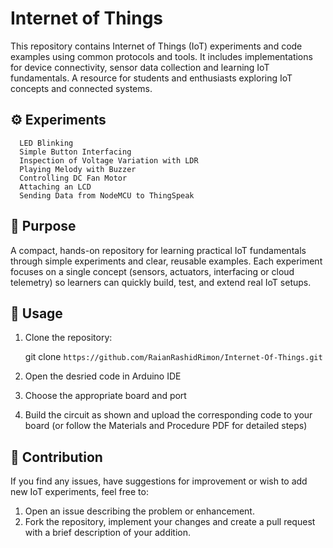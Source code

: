 # Internet of Things
This repository contains Internet of Things (IoT) experiments and code examples using common protocols and tools. It includes implementations for device connectivity, sensor data collection and learning IoT fundamentals. A resource for students and enthusiasts exploring IoT concepts and connected systems.

## ⚙️ Experiments

      LED Blinking
      Simple Button Interfacing
      Inspection of Voltage Variation with LDR
      Playing Melody with Buzzer
      Controlling DC Fan Motor
      Attaching an LCD
      Sending Data from NodeMCU to ThingSpeak

## 🎯 Purpose
A compact, hands-on repository for learning practical IoT fundamentals through simple experiments and clear, reusable examples. Each experiment focuses on a single concept (sensors, actuators, interfacing or cloud telemetry) so learners can quickly build, test, and extend real IoT setups.

## 📌 Usage
1. Clone the repository:

   git clone `https://github.com/RaianRashidRimon/Internet-Of-Things.git`
   
2. Open the desried code in Arduino IDE
3. Choose the appropriate board and port
4. Build the circuit as shown and upload the corresponding code to your board (or follow the Materials and Procedure PDF for detailed steps)

## 🤝 Contribution
If you find any issues, have suggestions for improvement or wish to add new IoT experiments, feel free to:
1. Open an issue describing the problem or enhancement.
2. Fork the repository, implement your changes and create a pull request with a brief description of your addition.
